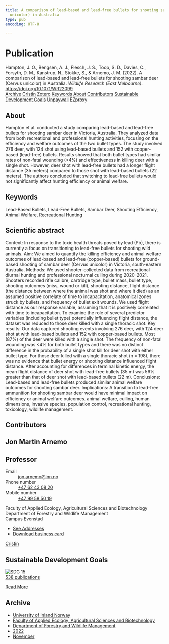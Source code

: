```yaml
---
title: A comparison of lead-based and lead-free bullets for shooting sambar deer (Cervus
  unicolor) in Australia
type: pub
encoding: UTF-8

---
```

<h1>Publication</h1>
<article id="csl-bib-container-WNQ9VWA4" class="csl-bib-container">
  <div class="csl-bib-body"> <div class="csl-entry">Hampton, J. O., Bengsen, A. J., Flesch, J. S., Toop, S. D., Davies, C., Forsyth, D. M., Kanstrup, N., Stokke, S., &#38; Arnemo, J. M. (2022). A comparison of lead-based and lead-free bullets for shooting sambar deer (Cervus unicolor) in Australia. <i>Wildlife Research (East Melbourne)</i>. <a href="https://doi.org/10.1071/WR22099">https://doi.org/10.1071/WR22099</a></div> </div>
  <div class="csl-bib-buttons">
    <a href="#taxonomy-article-WNQ9VWA4" alt="archive" class="csl-bib-button">Archive</a>
    <a href="https://app.cristin.no/results/show.jsf?id=2069137" alt="Cristin" class="csl-bib-button">Cristin</a>
    <a href="http://zotero.org/groups/5881554/items/WNQ9VWA4" alt="Zotero" class="csl-bib-button">Zotero</a>
    <a href="#keywords-article-WNQ9VWA4" alt="keywords" class="csl-bib-button">Keywords</a>
    <a href="#about-article-WNQ9VWA4" alt="about_pub" class="csl-bib-button">About</a>
    <a href="#contributors-article-WNQ9VWA4" alt="contributors" class="csl-bib-button">Contributors</a>
    <a href="#sdg-article-WNQ9VWA4" alt="sdg" class="csl-bib-button">Sustainable Development Goals</a>
    <a href="https://www.publish.csiro.au/wr/pdf/WR22099" alt="Unpaywall" class="csl-bib-button">Unpaywall</a>
    <a href="https://www.publish.csiro.au/wr/pdf/WR22099" alt="EZproxy" class="csl-bib-button">EZproxy</a>
  </div>
  <div id="csl-bib-meta-container-WNQ9VWA4"></div>
</article>
<div id="csl-bib-meta-WNQ9VWA4" class="csl-bib-meta">
  <article id="about-article-WNQ9VWA4" class="about_pub-article">
    <h1>About</h1>
    Hampton et al. conducted a study comparing lead-based and lead-free bullets for shooting sambar deer in Victoria, Australia. They analyzed data from both recreational and professional hunting activities, focusing on the efficiency and welfare outcomes of the two bullet types. The study involved 276 deer, with 124 shot using lead-based bullets and 152 with copper-based (lead-free) bullets. Results showed that both bullet types had similar rates of non-fatal wounding (<4%) and effectiveness in killing deer with a single shot. However, deer shot with lead-free bullets had a longer flight distance (35 meters) compared to those shot with lead-based bullets (22 meters). The authors concluded that switching to lead-free bullets would not significantly affect hunting efficiency or animal welfare.
  </article>
  <article id="keywords-article-WNQ9VWA4" class="keywords-article">
    <h1>Keywords</h1>
    Lead-Based Bullets, Lead-Free Bullets, Sambar Deer, Shooting Efficiency, Animal Welfare, Recreational Hunting
  </article>
  <article id="abstract-article-WNQ9VWA4" class="abstract-article">
    <h1>Scientific abstract</h1>
    Context: In response to the toxic health threats posed by lead (Pb), there is currently a focus on transitioning to lead-free bullets for shooting wild animals. 
Aim: We aimed to quantify the killing efficiency and animal welfare outcomes of lead-based and lead-free (copper-based) bullets for ground-based shooting of sambar deer (Cervus unicolor) in Victoria, south-eastern Australia. 
Methods: We used shooter-collected data from recreational diurnal hunting and professional nocturnal culling during 2020–2021. Shooters recorded rifle calibre, cartridge type, bullet mass, bullet type, shooting outcomes (miss, wound or kill), shooting distance, flight distance (the distance between where the animal was shot and where it died) as an assumed positive correlate of time to incapacitation, anatomical zones struck by bullets, and frequency of bullet exit wounds. We used flight distance as our response variable, assuming that it is positively correlated with time to incapacitation. To examine the role of several predictor variables (including bullet type) potentially influencing flight distance, the dataset was reduced to those deer killed with a single thoracic shot. 
Key results: Our data captured shooting events involving 276 deer, with 124 deer shot at with lead-based bullets and 152 with copper-based bullets. Most (87%) of the deer were killed with a single shot. The frequency of non-fatal wounding was <4% for both bullet types and there was no distinct difference in the probability of a single shot kill for deer shot with either bullet type. For those deer killed with a single thoracic shot (n = 198), there was no evidence that bullet energy or shooting distance influenced flight distance. After accounting for differences in terminal kinetic energy, the mean flight distance of deer shot with lead-free bullets (35 m) was 56% greater than that of deer shot with lead-based bullets (22 m). 
Conclusions: Lead-based and lead-free bullets produced similar animal welfare outcomes for shooting sambar deer. 
Implications: A transition to lead-free ammunition for shooting sambar deer would have minimal impact on efficiency or animal welfare outcomes. 
animal welfare, culling, human dimensions, invasive species, population control, recreational hunting, toxicology, wildlife management.
  </article>
  <article id="contributors-article-WNQ9VWA4" class="contributors-article">
    <h1>Contributors</h1>
    <div class="personas"> <div class="vrtx-hinn-person-card"> <div class="photo"> <i class="lar la-user-circle missing-person"></i> </div> <div class="info"> <hgroup><h1>Jon Martin Arnemo</h1> <h2>Professor</h2> </hgroup><dl> <dt>Email</dt> <dd> <a href="mailto:jon.arnemo@inn.no">jon.arnemo@inn.no</a> </dd> <dt>Phone number</dt> <dd><a href="tel:+4762430820"> +47 62 43 08 20 </a></dd> <dt>Mobile number</dt> <dd><a href="tel:+4799585019"> +47 99 58 50 19 </a></dd> </dl> <p> Faculty of Applied Ecology, Agricultural Sciences and Biotechnology<br> Department of Forestry and Wildlife Management<br> Campus Evenstad </p> <ul class="vrtx-hinn-links"> <li><a href="https://www.inn.no/english/find-an-employee/jon-arnemo.html#vrtx-hinn-addresses">See Addresses</a></li> <li><a href="https://www.inn.no/english/find-an-employee/jon-arnemo.html?vrtx=vcf">Download business card</a></li> </ul> </div> </div> <a href="https://app.cristin.no/persons/show.jsf?id=328246" alt="Cristin URL" class="personas-cristin">Cristin</a> </div>
  </article>
  <article id="sdg-article-WNQ9VWA4" class="sdg-article">
    <h1>Sustainable Development Goals</h1>
    <div class="sdg-container"><div id="sdg15" class="sdg">
        <img src="{{< params subfolder >}}images/sdg/sdg15_en.png" class="image" alt="SDG 15">
        <div class="sdg-overlay">
          <a href="{{< params subfolder >}}en/archive/?sdg=15#archive" class="sdg-publication-count"><span>538</span> publications</a>
          <p><a href="https://sdgs.un.org/goals/goal15" class="sdg-read-more">Read More</a></p>
        </div>
      </div></div>
  </article>
  <article id="taxonomy-article-WNQ9VWA4" class="taxonomy-article">
    <h1>Archive</h1>
    <ul>
      <li><a href="{{< params subfolder >}}en/archive/?key=3DCRN523">University of Inland Norway</a></li>
      <li><a href="{{< params subfolder >}}en/archive/?key=T77LXH6D">Faculty of Applied Ecology, Agricultural Sciences and Biotechnology</a></li>
      <li><a href="{{< params subfolder >}}en/archive/?key=7TRARPE3">Department of Forestry and Wildlife Management</a></li>
      <li><a href="{{< params subfolder >}}en/archive/?key=H9K9UC39">2022</a></li>
      <li><a href="{{< params subfolder >}}en/archive/?key=A2LGFBDJ">November</a></li>
    </ul>
  </article>
</div>

